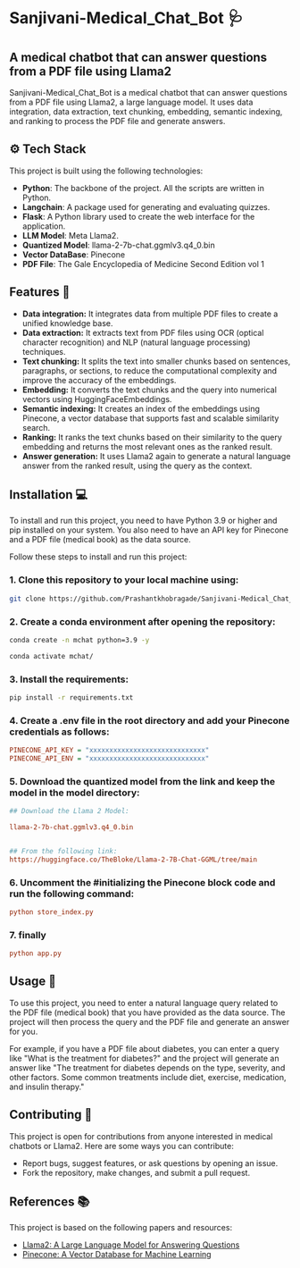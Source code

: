 # Sanjivani-Medical_Chat_Bot 🩺
## A medical chatbot that can answer questions from a PDF file using Llama2

Sanjivani-Medical_Chat_Bot is a medical chatbot that can answer questions from a PDF file using Llama2, a large language model. It uses data integration, data extraction, text chunking, embedding, semantic indexing, and ranking to process the PDF file and generate answers.


## ⚙️ Tech Stack

This project is built using the following technologies:

- **Python**: The backbone of the project. All the scripts are written in Python.
- **Langchain**: A package used for generating and evaluating quizzes.
- **Flask**: A Python library used to create the web interface for the application.
- **LLM Model**: Meta Llama2.
- **Quantized Model**: llama-2-7b-chat.ggmlv3.q4_0.bin
- **Vector DataBase**: Pinecone
- **PDF File**: The Gale Encyclopedia of Medicine Second Edition vol 1


## Features 🚀

- **Data integration:** It integrates data from multiple PDF files to create a unified knowledge base.
- **Data extraction:** It extracts text from PDF files using OCR (optical character recognition) and NLP (natural language processing) techniques.
- **Text chunking:** It splits the text into smaller chunks based on sentences, paragraphs, or sections, to reduce the computational complexity and improve the accuracy of the embeddings.
- **Embedding:** It converts the text chunks and the query into numerical vectors using HuggingFaceEmbeddings.
- **Semantic indexing:** It creates an index of the embeddings using Pinecone, a vector database that supports fast and scalable similarity search.
- **Ranking:** It ranks the text chunks based on their similarity to the query embedding and returns the most relevant ones as the ranked result.
- **Answer generation:** It uses Llama2 again to generate a natural language answer from the ranked result, using the query as the context.


## Installation 💻

To install and run this project, you need to have Python 3.9 or higher and pip installed on your system. You also need to have an API key for Pinecone and a PDF file (medical book) as the data source.

Follow these steps to install and run this project:

### 1. Clone this repository to your local machine using:
```bash
git clone https://github.com/Prashantkhobragade/Sanjivani-Medical_Chat_Bot.git
```

### 2. Create a conda environment after opening the repository:
```bash
conda create -n mchat python=3.9 -y
```
```bash
conda activate mchat/
```
### 3. Install the requirements:
```bash
pip install -r requirements.txt
```

### 4. Create a .env file in the root directory and add your Pinecone credentials as follows:
```ini
PINECONE_API_KEY = "xxxxxxxxxxxxxxxxxxxxxxxxxxxxx"
PINECONE_API_ENV = "xxxxxxxxxxxxxxxxxxxxxxxxxxxxx"
```
### 5. Download the quantized model from the link and keep the model in the model directory:
```ini
## Download the Llama 2 Model:

llama-2-7b-chat.ggmlv3.q4_0.bin


## From the following link:
https://huggingface.co/TheBloke/Llama-2-7B-Chat-GGML/tree/main
```
### 6. Uncomment the #initializing the Pinecone block code and run the following command:
```ini
python store_index.py
```
### 7. finally
```ini
python app.py
```

## Usage 📝

To use this project, you need to enter a natural language query related to the PDF file (medical book) that you have provided as the data source. The project will then process the query and the PDF file and generate an answer for you.

For example, if you have a PDF file about diabetes, you can enter a query like "What is the treatment for diabetes?" and the project will generate an answer like "The treatment for diabetes depends on the type, severity, and other factors. Some common treatments include diet, exercise, medication, and insulin therapy."

## Contributing 🙌

This project is open for contributions from anyone interested in medical chatbots or Llama2. Here are some ways you can contribute:

- Report bugs, suggest features, or ask questions by opening an issue.
- Fork the repository, make changes, and submit a pull request.


## References 📚

This project is based on the following papers and resources:

- [Llama2: A Large Language Model for Answering Questions](https://ai.meta.com/llama/)
- [Pinecone: A Vector Database for Machine Learning](https://www.pinecone.io/learn/vector-database/)
